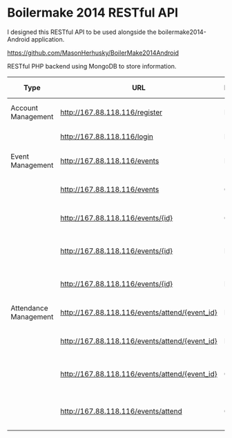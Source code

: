 Boilermake 2014 RESTful API
============================

I designed this RESTful API to be used alongside the boilermake2014-Android application.

https://github.com/MasonHerhusky/BoilerMake2014Android

RESTful PHP backend using MongoDB to store information.

| Type                  | URL                                            | Method | Parametrs                            | Description                             | Requires Authentification? |
|-----------------------|------------------------------------------------|--------|--------------------------------------|-----------------------------------------|----------------------------|
| Account Management    | http://167.88.118.116/register                 | POST   | name, email, password                | Register User.                          | No                         |
|                       | http://167.88.118.116/login                    | POST   | email, password                      | Login User.                             | No                         |
| Event Management      | http://167.88.118.116/events                   | POST   | name, desc, start, end               | Create Event                            | Yes                        |
|                       | http://167.88.118.116/events                   | GET    | page                                 | Returns a page of elements.             | Yes                        |
|                       | http://167.88.118.116/events/{id}              | GET    |                                      | Gets a single event.                    | Yes                        |
|                       | http://167.88.118.116/events/{id}              | PUT    | optional paramaters same as creating | Updates a single event.                 | No                         |
|                       | http://167.88.118.116/events/{id}              | DELETE |                                      | Deletes a single event.                 | Yes                        |
| Attendance Management | http://167.88.118.116/events/attend/{event_id} | POST   |                                      | Marks user as attending.                | Yes                        |
|                       | http://167.88.118.116/events/attend/{event_id} | DELETE |                                      | DELETEs users attendance.               | Yes                        |
|                       | http://167.88.118.116/events/attend/{event_id} | GET    |                                      | Returns users attending event.          | Yes                        |
|                       | http://167.88.118.116/events/attend            | GET    |                                      | Returns ALL events a user is attending. | Yes.                       |
